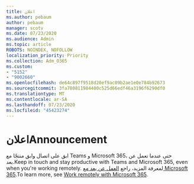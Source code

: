 ```yaml
---
title: اعلان
ms.author: pebaum
author: pebaum
manager: scotv
ms.date: 07/23/2020
ms.audience: Admin
ms.topic: article
ROBOTS: NOINDEX, NOFOLLOW
localization_priority: Priority
ms.collection: Adm_O365
ms.custom:
- "5152"
- "9002660"
ms.openlocfilehash: de64c897f9518d20ef9ac09b2ae1e0e784b92673
ms.sourcegitcommit: 3fa780811984400c525d66edf46a3196f6290df0
ms.translationtype: MT
ms.contentlocale: ar-SA
ms.lasthandoff: 07/23/2020
ms.locfileid: "45423274"
---
```

# <a name="announcement"></a><span data-ttu-id="54be9-102">اعلان</span><span class="sxs-lookup"><span data-stu-id="54be9-102">Announcement</span></span>

<span data-ttu-id="54be9-103">ابق على اتصال وابق منتجًا مع Teams و Microsoft 365، حتى عندما تعمل عن بعد.</span><span class="sxs-lookup"><span data-stu-id="54be9-103">Keep in touch and stay productive with Teams and Microsoft 365, even when you're working remotely.</span></span> <span data-ttu-id="54be9-104">لمعرفة المزيد، راجع [العمل عن بعد مع Microsoft 365](https://aka.ms/remote-work).</span><span class="sxs-lookup"><span data-stu-id="54be9-104">To learn more, see [Work remotely with Microsoft 365](https://aka.ms/remote-work).</span></span>